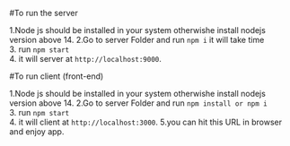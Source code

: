 #To run the server

1.Node js should be installed in your system otherwishe install nodejs version above 14.
2.Go to server Folder and run `npm i` it will take time\
3. run `npm start` \
4. it will server at `http://localhost:9000`.

#To run client (front-end)

1.Node js should be installed in your system otherwishe install nodejs version above 14.
2.Go to server Folder and run `npm install or npm i` \
3. run `npm start` \
4. it will client at `http://localhost:3000`.
5.you can hit this URL in browser and enjoy app.
